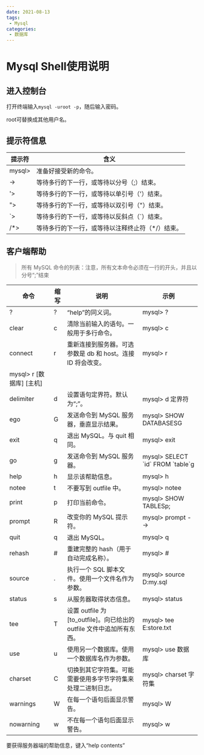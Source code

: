 ```yaml
---
date: 2021-08-13
tags:
 - Mysql
categories: 
 - 数据库
---
```

# Mysql Shell使用说明

## 进入控制台

打开终端输入```mysql -uroot -p```，随后输入密码。

root可替换成其他用户名。

## 提示符信息

| 提示符                                            | 含义                                              |
| ------------------------------------------------- | ------------------------------------------------- |
| mysql>                                            | 准备好接受新的命令。                              |
| ->                                                | 等待多行的下一行，或等待以分号（;）结束。         |
| '>                                                | 等待多行的下一行，或等待以单引号（'）结束。       |
| ">                                                | 等待多行的下一行，或等待以双引号（"）结束。       |
| \`>	|等待多行的下一行，或等待以反斜点（\`）结束。 |
| /\*>                                              | 等待多行的下一行，或等待以注释终止符（\*/）结束。 |

## 客户端帮助

> 所有 MySQL 命令的列表：注意，所有文本命令必须在一行的开头，并且以分号“;”结束
> 
| 命令                     | 缩写 | 说明                                                                  | 示例                             |
| ------------------------ | ---- | --------------------------------------------------------------------- | -------------------------------- |
| ?                        | ?    | “help”的同义词。                                                      | mysql> ?                         |
| clear                    | c    | 清除当前输入的语句。一般用于多行命令。                                | mysql> c                         |
| connect                  | r    | 重新连接到服务器。可选参数是 db 和 host。连接 ID 将会改变。           | mysql> r                         |
| mysql> r [数据库] [主机] |
| delimiter                | d    | 设置语句定界符。默认为“;”。                                           | mysql> d 定界符                  |
| ego                      | G    | 发送命令到 MySQL 服务器，垂直显示结果。                               | mysql> SHOW DATABASESG           |
| exit                     | q    | 退出 MySQL。与 quit 相同。                                            | mysql> exit                      |
| go                       | g    | 发送命令到 MySQL 服务器。                                             | mysql> SELECT \`id\` FROM \`table\`g |
| help                     | h    | 显示该帮助信息。                                                      | mysql> h                         |
| notee                    | t    | 不要写到 outfile 中。                                                 | mysql> notee                     |
| print                    | p    | 打印当前命令。                                                        | mysql> SHOW TABLESp;             |
| prompt                   | R    | 改变你的 MySQL 提示符。                                               | mysql> prompt -->                |
| quit                     | q    | 退出 MySQL。                                                          | mysql> q                         |
| rehash                   | #    | 重建完整的 hash（用于自动完成名称）。                                 | mysql> #                         |
| source                   | .    | 执行一个 SQL 脚本文件。使用一个文件名作为参数。                       | mysql> source D:my.sql           |
| status                   | s    | 从服务器取得状态信息。                                                | mysql> status                    |
| tee                      | T    | 设置 outfile 为 [to_outfile]。向已给出的 outfile 文件中追加所有东西。 | mysql> tee E:store.txt           |
| use                      | u    | 使用另一个数据库。使用一个数据库名作为参数。                          | mysql> use 数据库                |
| charset                  | C    | 切换到其它字符集。可能需要使用多字节字符集来处理二进制日志。          | mysql> charset 字符集            |
| warnings                 | W    | 在每一个语句后面显示警告。                                            | mysql> W                         |
| nowarning                | w    | 不在每一个语句后面显示警告。                                          | mysql> w                         |
要获得服务器端的帮助信息，键入“help contents”